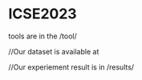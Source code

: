 # ICSE2023

tools are in the /tool/

//Our dataset is available at 

//Our experiement result is in /results/

